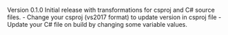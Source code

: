 Version 0.1.0
    Initial release with transformations for csproj and C# source files.
        - Change your csproj (vs2017 format) to update version in csproj file
        - Update your C# file on build by changing some variable values.